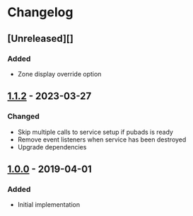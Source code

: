 # Changelog

## [Unreleased][]

### Added

* Zone display override option

## [1.1.2][] - 2023-03-27

### Changed

- Skip multiple calls to service setup if pubads is ready
- Remove event listeners when service has been destroyed
- Upgrade dependencies


## [1.0.0][] - 2019-04-01

### Added

- Initial implementation


[1.1.2]: https://github.com/niksy/advertol-service-google-dfp/compare/v1.0.0...v1.1.2
[1.0.0]: https://github.com/niksy/advertol-service-google-dfp/tree/v1.0.0
